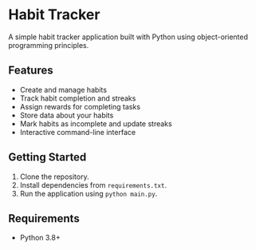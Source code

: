 # Habit Tracker

A simple habit tracker application built with Python using object-oriented programming principles.

## Features

- Create and manage habits
- Track habit completion and streaks
- Assign rewards for completing tasks
- Store data about your habits
- Mark habits as incomplete and update streaks
- Interactive command-line interface

## Getting Started

1. Clone the repository.
2. Install dependencies from `requirements.txt`.
3. Run the application using `python main.py`.

## Requirements

- Python 3.8+
